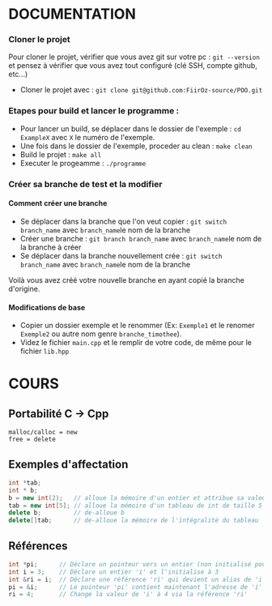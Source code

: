 # DOCUMENTATION

### Cloner le projet 

Pour cloner le projet, vérifier que vous avez git sur votre pc : `git --version` et pensez à vérifier que vous avez tout configuré (clé SSH, compte github, etc...)

- Cloner le projet avec : `git clone git@github.com:FiirOz-source/POO.git`


### Etapes pour build et lancer le programme :  
- Pour lancer un build, se déplacer dans le dossier de l'exemple : `cd ExampleX` avec `X` le numéro de l'exemple.
- Une fois dans le dossier de l'exemple, proceder au clean : `make clean`
- Build le projet : `make all`
- Executer le progeamme : `./programme`

### Créer sa branche de test et la modifier
#### Comment créer une branche
- Se déplacer dans la branche que l'on veut copier : `git switch branch_name` avec `branch_name`le nom de la branche
- Créer une branche : `git branch branch_name`  avec `branch_name`le nom de la branche à créer
- Se déplacer dans la branche nouvellement crée : `git switch branch_name` avec `branch_name`le nom de la branche

Voilà vous avez créé votre nouvelle branche en ayant copié la branche d'origine.

#### Modifications de base
- Copier un dossier exemple et le renommer (Ex: `Exemple1` et le renomer `Exemple2` ou autre nom genre `branche_timothee`).
- Videz le fichier `main.cpp` et le remplir de votre code, de même pour le fichier `lib.hpp`


# COURS
## Portabilité C -> Cpp

```
malloc/calloc = new
free = delete
```

## Exemples d'affectation

```cpp
int *tab;
int * b;
b = new int(2);   // alloue la mémoire d'un entier et attribue sa valeur(2)
tab = new int[5]; // alloue la mémoire d'un tableau de int de taille 5
delete b;         // de-alloue b
delete[]tab;      // de-alloue la mémoire de l'intégralité du tableau
```

## Références
```cpp
int *pi;      // Déclare un pointeur vers un entier (non initialisé pour l'instant)
int i = 3;    // Déclare un entier 'i' et l'initialise à 3
int &ri = i;  // Déclare une référence 'ri' qui devient un alias de 'i'
pi = &i;      // Le pointeur 'pi' contient maintenant l'adresse de 'i'
ri = 4;       // Change la valeur de 'i' à 4 via la référence 'ri'
```
